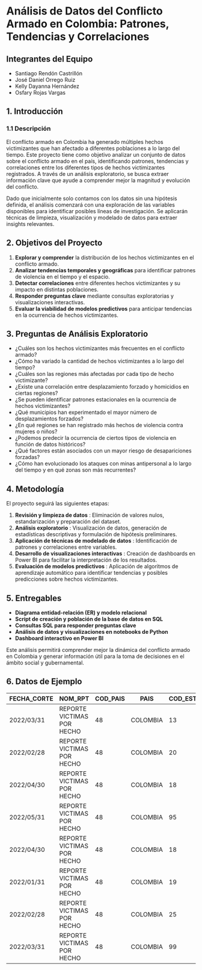 # **Análisis de Datos del Conflicto Armado en Colombia: Patrones, Tendencias y Correlaciones**

## **Integrantes del Equipo**

- Santiago Rendón Castrillón
- José Daniel Orrego Ruiz
- Kelly Dayanna Hernández
- Osfary Rojas Vargas

## **1. Introducción**

### **1.1 Descripción**

El conflicto armado en Colombia ha generado múltiples hechos victimizantes que han afectado a diferentes poblaciones a lo largo del tiempo. Este proyecto tiene como objetivo analizar un conjunto de datos sobre el conflicto armado en el país, identificando patrones, tendencias y correlaciones entre los diferentes tipos de hechos victimizantes registrados. A través de un análisis exploratorio, se busca extraer información clave que ayude a comprender mejor la magnitud y evolución del conflicto.

Dado que inicialmente solo contamos con los datos sin una hipótesis definida, el análisis comenzará con una exploración de las variables disponibles para identificar posibles líneas de investigación. Se aplicarán técnicas de limpieza, visualización y modelado de datos para extraer insights relevantes.

## **2. Objetivos del Proyecto**

1. **Explorar y comprender** la distribución de los hechos victimizantes en el conflicto armado.
2. **Analizar tendencias temporales y geográficas** para identificar patrones de violencia en el tiempo y el espacio.
3. **Detectar correlaciones** entre diferentes hechos victimizantes y su impacto en distintas poblaciones.
4. **Responder preguntas clave** mediante consultas exploratorias y visualizaciones interactivas.
5. **Evaluar la viabilidad de modelos predictivos** para anticipar tendencias en la ocurrencia de hechos victimizantes.

## **3. Preguntas de Análisis Exploratorio**

- ¿Cuáles son los hechos victimizantes más frecuentes en el conflicto armado?
- ¿Cómo ha variado la cantidad de hechos victimizantes a lo largo del tiempo?
- ¿Cuáles son las regiones más afectadas por cada tipo de hecho victimizante?
- ¿Existe una correlación entre desplazamiento forzado y homicidios en ciertas regiones?
- ¿Se pueden identificar patrones estacionales en la ocurrencia de hechos victimizantes?
- ¿Qué municipios han experimentado el mayor número de desplazamientos forzados?
- ¿En qué regiones se han registrado más hechos de violencia contra mujeres o niños?
- ¿Podemos predecir la ocurrencia de ciertos tipos de violencia en función de datos históricos?
- ¿Qué factores están asociados con un mayor riesgo de desapariciones forzadas?
- ¿Cómo han evolucionado los ataques con minas antipersonal a lo largo del tiempo y en qué zonas son más recurrentes?

## **4. Metodología**

El proyecto seguirá las siguientes etapas:

1. **Revisión y limpieza de datos** : Eliminación de valores nulos, estandarización y preparación del dataset.
2. **Análisis exploratorio** : Visualización de datos, generación de estadísticas descriptivas y formulación de hipótesis preliminares.
3. **Aplicación de técnicas de modelado de datos** : Identificación de patrones y correlaciones entre variables.
4. **Desarrollo de visualizaciones interactivas** : Creación de dashboards en Power BI para facilitar la interpretación de los resultados.
5. **Evaluación de modelos predictivos** : Aplicación de algoritmos de aprendizaje automático para identificar tendencias y posibles predicciones sobre hechos victimizantes.

## **5. Entregables**

- **Diagrama entidad-relación (ER) y modelo relacional**
- **Script de creación y población de la base de datos en SQL**
- **Consultas SQL para responder preguntas clave**
- **Análisis de datos y visualizaciones en notebooks de Python**
- **Dashboard interactivo en Power BI**

Este análisis permitirá comprender mejor la dinámica del conflicto armado en Colombia y generar información útil para la toma de decisiones en el ámbito social y gubernamental.

## **6. Datos de Ejemplo**

| FECHA_CORTE | NOM_RPT                    | COD_PAIS | PAIS     | COD_ESTADO_DEPTO | ESTADO_DEPTO | PARAM_HECHO | HECHO                             | SEXO       | ETNIA          | DISCAPACIDAD   | CICLO_VITAL | PER_OCU | PER_DECLA | PER_UBIC | PER_SA | EVENTOS |
| ----------- | -------------------------- | -------- | -------- | ---------------- | ------------ | ----------- | --------------------------------- | ---------- | -------------- | -------------- | ----------- | ------- | --------- | -------- | ------ | ------- |
| 2022/03/31  | REPORTE VICTIMAS POR HECHO | 48       | COLOMBIA | 13               | Bolívar      | 5           | Retención forzada                 | Hombre     | Gitano (RROM)  | Ninguna        | 18-28       | 3       | 4         | 3        | 3      | 3       |
| 2022/02/28  | REPORTE VICTIMAS POR HECHO | 48       | COLOMBIA | 20               | Cesar        | 5           | Atentado con dispositivo plástico | Mujer      | Raizal         | Múltiple       | 61-100      | 1       | -         | -        | 1      | -       |
| 2022/04/30  | REPORTE VICTIMAS POR HECHO | 48       | COLOMBIA | 18               | Caquetá      | 5           | Desplazamiento forzado            | Hombre     | Gitano (RROM)  | Ninguna        | 29-60       | 2       | -         | -        | 2      | -       |
| 2022/05/31  | REPORTE VICTIMAS POR HECHO | 48       | COLOMBIA | 95               | Guaviare     | 5           | Desplazamiento forzado            | Hombre     | Afrocolombiano | Física         | 61-100      | 11      | 7         | 4        | 4      | 12      |
| 2022/04/30  | REPORTE VICTIMAS POR HECHO | 48       | COLOMBIA | 18               | Caquetá      | 2           | Amenaza                           | Hombre     | Indígena       | Por Establecer | 12-17       | 1       | 1         | 1        | 1      | 1       |
| 2022/01/31  | REPORTE VICTIMAS POR HECHO | 48       | COLOMBIA | 19               | Cauca        | 5           | Desplazamiento forzado            | Mujer      | Indígena       | Auditiva       | 61-100      | 57      | 53        | 43       | 36     | 71      |
| 2022/02/28  | REPORTE VICTIMAS POR HECHO | 48       | COLOMBIA | 25               | Cundinamarca | 20          | Violencia Sexual                  | Mujer      | Indígena       | Ninguna        | 29-60       | 1       | -         | 3        | 3      | 1       |
| 2022/03/31  | REPORTE VICTIMAS POR HECHO | 48       | COLOMBIA | 99               | Vichada      | 4           | Desaparición forzada              | No Informa | Ninguna        | Ninguna        | ND          | -       | 1         | -        | -      | -       |
